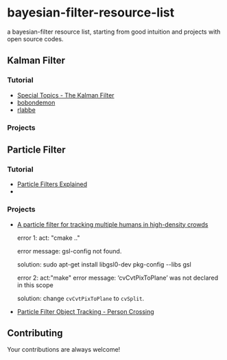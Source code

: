 # bayesian-filter-resource-list
a bayesian-filter resource list, starting from good intuition and projects with open source codes.

## Kalman Filter
### Tutorial 
* [Special Topics - The Kalman Filter](https://www.youtube.com/watch?v=CaCcOwJPytQ)
* [bobondemon](https://bobondemon.github.io/2017/05/10/Bayes-Filter-for-Localization/)
* [rlabbe](https://github.com/rlabbe/Kalman-and-Bayesian-Filters-in-Python)

### Projects 

## Particle Filter 
### Tutorial 
* [Particle Filters Explained
](https://www.youtube.com/watch?v=sz7cJuMgKFg)
* 
### Projects 

* [A particle filter for tracking multiple humans in high-density crowds](https://github.com/NewProggie/Particle-Filter)

  error 1:
  act: "cmake .."

  error message: gsl-config not found.

  solution:
  sudo apt-get install libgsl0-dev
  pkg-config --libs gsl 


  error 2:
  act:"make"
  error message: ‘cvCvtPixToPlane’ was not declared in this scope

  solution:
  change `cvCvtPixToPlane` to `cvSplit`.

* [Particle Filter Object Tracking - Person Crossing](https://www.youtube.com/watch?v=B4ianyQTnCE)

## Contributing

Your contributions are always welcome!
